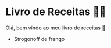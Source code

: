 # Livro de Receitas :man_cook:

Olá, bem vindo ao meu livro de receitas :wave:

- Strogonoff de frango
